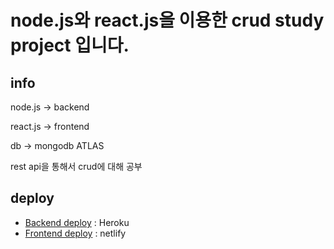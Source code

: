 # node.js와 react.js을 이용한 crud study project 입니다.

## info

node.js -> backend

react.js -> frontend

db -> mongodb ATLAS

rest api을 통해서 crud에 대해 공부

## deploy

- [Backend deploy](https://ancient-wave-06595.herokuapp.com/users) : Heroku
- [Frontend deploy](https://zen-carson-251b4a.netlify.app/) : netlify
